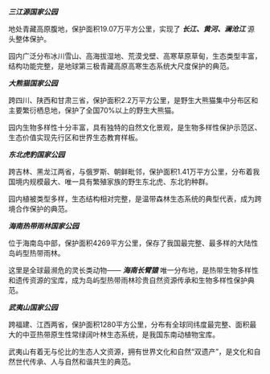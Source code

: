 ***三江源国家公园***

地处青藏高原腹地，保护面积19.07万平方公里，实现了 ***长江、黄河、澜沧江*** 源头整体保护。

园内广泛分布冰川雪山、高海拔湿地、荒漠戈壁、高寒草原草甸，生态类型丰富，结构功能完整，是地球第三极青藏高原高寒生态系统大尺度保护的典范。

***大熊猫国家公园***

跨四川、陕西和甘肃三省，保护面积2.2万平方公里，是野生大熊猫集中分布区和主要繁衍栖息地，保护了全国70%以上的野生大熊猫。

园内生物多样性十分丰富，具有独特的自然文化景观，是生物多样性保护示范区、生态价值实现先行区和世界生态教育样板。

***东北虎豹国家公园***

跨吉林、黑龙江两省，与俄罗斯、朝鲜毗邻，保护面积1.41万平方公里，分布着我国境内规模最大、唯一具有繁殖家族的野生东北虎、东北豹种群。

园内植被类型多样，生态结构相对完整，是温带森林生态系统的典型代表，成为跨境合作保护的典范。

***海南热带雨林国家公园***

位于海南岛中部，保护面积4269平方公里，保存了我国最完整、最多样的大陆性岛屿型热带雨林。

这里是全球最濒危的灵长类动物—— ***海南长臂猿*** 唯一分布地，是热带生物多样性和遗传资源的宝库，成为岛屿型热带雨林珍贵自然资源传承和生物多样性保护典范。

***武夷山国家公园***

跨福建、江西两省，保护面积1280平方公里，分布有全球同纬度最完整、面积最大的中亚热带原生性常绿阔叶林生态系统，是我国东南动植物宝库。

武夷山有着无与伦比的生态人文资源，拥有世界文化和自然“双遗产”，是文化和自然世代传承、人与自然和谐共生的典范。 